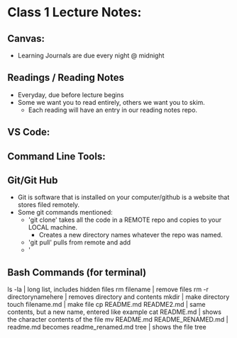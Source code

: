 # Class 1 Lecture Notes:

## Canvas:
* Learning Journals are due every night @ midnight

## Readings / Reading Notes
* Everyday, due before lecture begins
* Some we want you to read entirely, others we want you to skim.
    * Each reading will have an entry in our reading notes repo.


## VS Code: 

## Command Line Tools:

## Git/Git Hub
* Git is software that is installed on your computer/github is a website that stores filed remotely.
* Some git commands mentioned:
    - 'git clone' takes all the code in a REMOTE repo and copies to your LOCAL machine.
        - Creates a new directory names whatever the repo was named.
    - 'git pull' pulls from remote and add
    - '


## Bash Commands (for terminal)
ls -la | long list, includes hidden files
rm filename | remove files
rm -r directorynamehere | removes directory and contents
mkdir |  make directory 
touch filename.md |  make file
cp README.md README2.md  |  same contents, but a new name, entered like example
cat README.md  | shows the character contents of the file
mv README.md README_RENAMED.md | readme.md becomes readme_renamed.md
tree  |  shows the file tree



